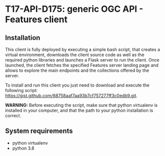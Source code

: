 # T17-API-D175: generic OGC API - Features client

## Installation

This client is fully deployed by executing a simple bash script, that creates a virtual environment, downloads the client source code as well as the required python libraries and launches a Flask server to run the client. Once launched, the client fetches the specified Features server landing page and allows to explore the main endpoints and the collections offered by the server.

To install and run this client you just need to download and execute the following script: https://gist.github.com/68758aaf7aa93b7cf757277ff3c0edb9.git.

**WARNING:** Before executing the script, make sure that python virtualenv is installed in your computer, and that the path to your python installation is correct.

## System requirements
* python virtualenv
* python 3.8
